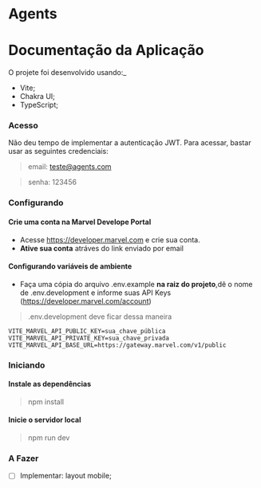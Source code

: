 # Agents

# Documentação da Aplicação

O projete foi desenvolvido usando:\_

- Vite;
- Chakra UI;
- TypeScript;

### Acesso

Não deu tempo de implementar a autenticação JWT. Para acessar, bastar usar as seguintes
credenciais:

> email: teste@agents.com

> senha: 123456

### Configurando

#### Crie uma conta na Marvel Develope Portal

- Acesse https://developer.marvel.com e crie sua conta.
- **Ative sua conta** atráves do link enviado por email

#### Configurando variáveis de ambiente

- Faça uma cópia do arquivo .env.example **na raiz do projeto**,dê o nome de .env.development e informe suas API Keys (https://developer.marvel.com/account)

> .env.development deve ficar dessa maneira

```
VITE_MARVEL_API_PUBLIC_KEY=sua_chave_pública
VITE_MARVEL_API_PRIVATE_KEY=sua_chave_privada
VITE_MARVEL_API_BASE_URL=https://gateway.marvel.com/v1/public
```

### Iniciando

#### Instale as dependências

> npm install

#### Inicie o servidor local

> npm run dev

### A Fazer

- [ ] Implementar: layout mobile;

